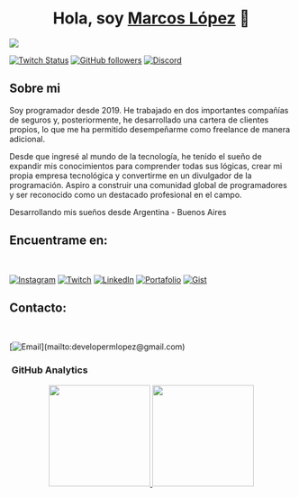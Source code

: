 <div align="center">
<h1 align="center">Hola, soy <a href="https://mlopezdeveloper.github.io/">Marcos López</a> 👋 </h1>
</div>
<img src="https://imgur.com/I4ptQz3.png">

[![Twitch Status](https://img.shields.io/twitch/status/aristidevs?style=social)](https://www.twitch.tv/codermexdev)
[![GitHub followers](https://img.shields.io/github/followers/mlopezDeveloper?style=social)](https://github.com/mlopezDeveloper)
[![Discord](https://img.shields.io/discord/1159578696701706240?style=social&label=Discord&logo=discord)](https://discord.com/invite/peCMQH9Utg)

## Sobre mi
Soy programador desde 2019. He trabajado en dos importantes compañías de seguros y, posteriormente, he desarrollado una cartera de clientes propios, lo que me ha permitido desempeñarme como freelance de manera adicional.

Desde que ingresé al mundo de la tecnología, he tenido el sueño de expandir mis conocimientos para comprender todas sus lógicas, crear mi propia empresa tecnológica y convertirme en un divulgador de la programación. Aspiro a construir una comunidad global de programadores y ser reconocido como un destacado profesional en el campo.

Desarrollando mis sueños desde Argentina - Buenos Aires

## Encuentrame en:
<br>

[![Instagram](https://img.shields.io/badge/Instagram-@mlopezdev_-E4405F?style=for-the-badge&logo=instagram&logoColor=white&labelColor=101010)](https://www.instagram.com/MLOPEZDEV_/)
[![Twitch](https://img.shields.io/badge/Twitch-mlopezdev_-9146FF?style=for-the-badge&logo=twitch&logoColor=white&labelColor=101010)](https://www.twitch.tv/mlopezdev_)
[![LinkedIn](https://img.shields.io/badge/LinkedIn-Lopez_Marcos-0077B5?style=for-the-badge&logo=linkedin&logoColor=white&labelColor=101010)](https://www.linkedin.com/in/marcos-antonio-lopez-561a69221)
[![Portafolio](https://img.shields.io/badge/Portafolio-14a1f0?style=for-the-badge&logo=dev.to&logoColor=white&labelColor=101010)](https://mlopezdeveloper.github.io/)
[![Gist](https://img.shields.io/badge/gist-39E09B?style=for-the-badge&logo=Linktree&logoColor=white&labelColor=101010)](https://gist.github.com/mlopezDeveloper)

## Contacto:
<br>

[![Email](https://img.shields.io/badge/developermlopez@gmail.com-email_personal_(respuesta_lenta)-D14836?style=for-the-badge&logo=gmail&logoColor=white&labelColor=101010)](mailto:developermlopez@gmail.com)

### &nbsp;GitHub Analytics

<p align="center">
<a href="https://github.com/Codermex-freelance">
  <img height="180em" src="https://github-readme-stats-eight-theta.vercel.app/api?username=mlopezDeveloper&show_icons=true&theme=algolia&include_all_commits=true&count_private=true"/>
  <img height="180em" src="https://github-readme-stats-eight-theta.vercel.app/api/top-langs/?username=mlopezDeveloper&layout=compact&langs_count=8&theme=algolia"/>
</a>
</p>









 
